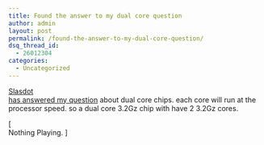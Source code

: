 ```yaml
---
title: Found the answer to my dual core question
author: admin
layout: post
permalink: /found-the-answer-to-my-dual-core-question/
dsq_thread_id:
  - 26012304
categories:
  - Uncategorized
---
```

[Slasdot  
has answered my question][1] about dual core chips. each core will run at the  
processor speed. so a dual core 3.2Gz chip with have 2 3.2Gz cores. 

[  
Nothing Playing. ]

 [1]: http://it.slashdot.org/it/05/01/29/161217.shtml?tid=118&tid=137&tid=218
